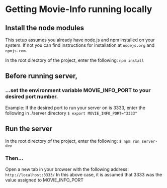 # Getting Movie-Info running locally
## Install the node modules
This setup assumes you already have node.js and npm installed on your system.  If not you can find instructions for installation at `nodejs.org` and `npmjs.com`.

In the root directory of the project, enter the following:
`npm install`


## Before running server,
### ...set the environment variable MOVIE_INFO_PORT to your desired port number.
Example: If the desired port to run your server on is 3333, enter the following in ./server directory
`$ export MOVIE_INFO_PORT="3333"`
## Run the server
In the root directory of the project, enter the following:
`$ npm run server-dev`
### Then...
Open a new tab in your browser with the following address:
`http://localhost:3333/`
In this above case, it is assumed that 3333 was the value assigned to MOVIE_INFO_PORT

